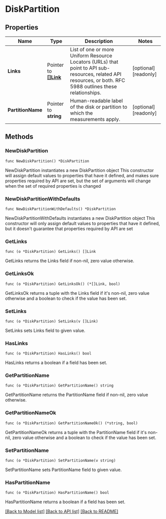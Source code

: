 # DiskPartition

## Properties

Name | Type | Description | Notes
------------ | ------------- | ------------- | -------------
**Links** | Pointer to [**[]Link**](Link.md) | List of one or more Uniform Resource Locators (URLs) that point to API sub-resources, related API resources, or both. RFC 5988 outlines these relationships. | [optional] [readonly] 
**PartitionName** | Pointer to **string** | Human-readable label of the disk or partition to which the measurements apply. | [optional] [readonly] 

## Methods

### NewDiskPartition

`func NewDiskPartition() *DiskPartition`

NewDiskPartition instantiates a new DiskPartition object
This constructor will assign default values to properties that have it defined,
and makes sure properties required by API are set, but the set of arguments
will change when the set of required properties is changed

### NewDiskPartitionWithDefaults

`func NewDiskPartitionWithDefaults() *DiskPartition`

NewDiskPartitionWithDefaults instantiates a new DiskPartition object
This constructor will only assign default values to properties that have it defined,
but it doesn't guarantee that properties required by API are set

### GetLinks

`func (o *DiskPartition) GetLinks() []Link`

GetLinks returns the Links field if non-nil, zero value otherwise.

### GetLinksOk

`func (o *DiskPartition) GetLinksOk() (*[]Link, bool)`

GetLinksOk returns a tuple with the Links field if it's non-nil, zero value otherwise
and a boolean to check if the value has been set.

### SetLinks

`func (o *DiskPartition) SetLinks(v []Link)`

SetLinks sets Links field to given value.

### HasLinks

`func (o *DiskPartition) HasLinks() bool`

HasLinks returns a boolean if a field has been set.

### GetPartitionName

`func (o *DiskPartition) GetPartitionName() string`

GetPartitionName returns the PartitionName field if non-nil, zero value otherwise.

### GetPartitionNameOk

`func (o *DiskPartition) GetPartitionNameOk() (*string, bool)`

GetPartitionNameOk returns a tuple with the PartitionName field if it's non-nil, zero value otherwise
and a boolean to check if the value has been set.

### SetPartitionName

`func (o *DiskPartition) SetPartitionName(v string)`

SetPartitionName sets PartitionName field to given value.

### HasPartitionName

`func (o *DiskPartition) HasPartitionName() bool`

HasPartitionName returns a boolean if a field has been set.


[[Back to Model list]](../README.md#documentation-for-models) [[Back to API list]](../README.md#documentation-for-api-endpoints) [[Back to README]](../README.md)


